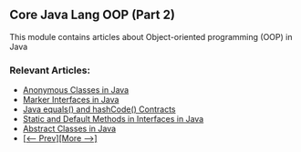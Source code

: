 ## Core Java Lang OOP (Part 2)

This module contains articles about Object-oriented programming (OOP) in Java

### Relevant Articles: 
- [Anonymous Classes in Java](https://www.baeldung.com/java-anonymous-classes)
- [Marker Interfaces in Java](https://www.baeldung.com/java-marker-interfaces)
- [Java equals() and hashCode() Contracts](https://www.baeldung.com/java-equals-hashcode-contracts)
- [Static and Default Methods in Interfaces in Java](https://www.baeldung.com/java-static-default-methods)
- [Abstract Classes in Java](https://www.baeldung.com/java-abstract-class)
- [[<-- Prev]](/core-java-modules/core-java-lang-oop)[[More -->]](/core-java-modules/core-java-lang-oop-3)
